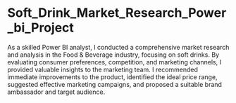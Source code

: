 # Soft_Drink_Market_Research_Power_bi_Project
As a skilled Power BI analyst, I conducted a comprehensive market research and analysis in the Food & Beverage industry, focusing on soft drinks. By evaluating consumer preferences, competition, and marketing channels, I provided valuable insights to the marketing team. I recommended immediate improvements to the product, identified the ideal price range, suggested effective marketing campaigns, and proposed a suitable brand ambassador and target audience.
